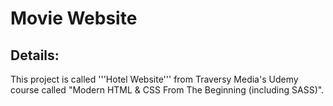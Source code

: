 # Movie Website
## Details:
This project is called '''Hotel Website''' from Traversy Media's Udemy course called "Modern HTML &amp; CSS From The Beginning (including SASS)".


